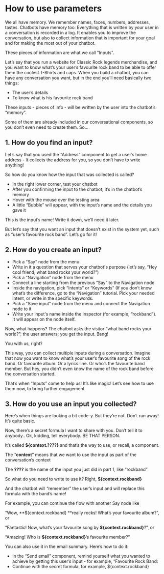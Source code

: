 # How to use parameters

We all have memory. We remember names, faces, numbers, addresses, tastes. Chatbots have memory too: Everything that is written by your user in a conversation is recorded in a log. It enables you to improve the conversation, but also to collect information that is important for your goal and for making the most out of your chatbot.

These pieces of information are what we call “Inputs”.

Let’s say that you run a website for Classic Rock legends merchandise, and you want to know what’s your user’s favourite rock band to be able to offer them the coolest T-Shirts and caps. When you build a chatbot, you can have any conversation you want, but in the end you’ll need basically two things:

-   The user’s details
-   To know what is his favourite rock band

These inputs - pieces of info - will be written by the user into the chatbot’s “memory”.

Some of them are already included in our conversational components, so you don’t even need to create them. So...

## 1. How do you find an input?

Let’s say that you used the “Address” component to get a user’s home address - It collects the address for you, so you don’t have to write anything!

So how do you know how the input that was collected is called?

-   In the right lower corner, test your chatbot
-   After you confirming the input to the chatbot, it’s in the chatbot’s memory
-   Hover with the mouse over the testing area
-   A little “Bubble” will appear, with the input’s name and the details you gave it

This is the input’s name! Write it down, we’ll need it later.

But let’s say that you want an input that doesn’t exist in the system yet, such as “user’s favourite rock band”. Let’s go for it!

## 2. How do you create an input?

-   Pick a “Say” node from the menu
-   Write in it a question that serves your chatbot's purpose (let’s say, “Hey cool friend, what band rocks your world?”)
-   Pick a “Navigation” node from the menu
-   Connect a line starting from the previous “Say” to the Navigation node
-   Inside the navigation, pick “Intents” or “Keywords” (If you don’t know what’s the difference, go to the “Navigation” tutorial. Pick your needed intent, or write in the specific keywords.
-   Pick a "Save input" node from the menu and connect the Navigation node to it
-   Write your input's name inside the inspector (for example, “rockband”). It will appear on the node itself.

Now, what happens? The chatbot asks the visitor “what band rocks your world?”; the user answers; you get the input. Bang!

You with us, right?

This way, you can collect multiple inputs during a conversation. Imagine that now you want to know what’s your user’s favourite song of the rock band. Or favourite album. Or a lyrics line. Or who’s the favourite band member. But hey, you didn’t even know the name of the rock band before the conversation started.

That’s when “Inputs” come to help us! It’s like magic! Let’s see how to use them now, to bring further engagement.

## 3. How do you use an input you collected?

Here’s when things are looking a bit code-y. But they’re not. Don’t run away! It’s quite basic.

Now, there’s a secret formula I want to share with you. Don’t tell it to anybody.. Ok, kidding, tell everybody. BE THAT PERSON.

It’s called **${context.????}** and that’s the way to use, or recall, a component.

The “**context**” means that we want to use the input as part of the conversation’s context

The **????** is the name of the input you just did in part 1, like “rockband”

So what do you need to write to use it? Right, **${context.rockband}**

And the chatbot will “remember” the user’s input and will replace this formula with the band’s name!

For example, you can continue the flow with another Say node like

“Wow, **${context.rockband} **really rocks! What’s your favourite album?”, or

“Fantastic! Now, what’s your favourite song by **${context.rockband}**?”, or

“Amazing! Who is **${context.rockband}**’s favourite member?”

You can also use it in the email summary. Here’s how to do it:

-   In the “Send email” component, remind yourself what you wanted to achieve by getting this user’s input - for example, “Favourite Rock Band:
-   Continue with the secret formula, for example, ${context.rockband}
